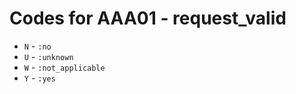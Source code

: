 # Codes for AAA01 - request_valid
* `N` - `:no`
* `U` - `:unknown`
* `W` - `:not_applicable`
* `Y` - `:yes`
